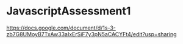 # JavascriptAssessment1
https://docs.google.com/document/d/1s-3-zb7G8UMoyB7TxAw33aIxErSiF7y3pN5aCACYFt4/edit?usp=sharing
